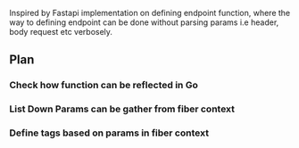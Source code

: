 Inspired by Fastapi implementation on defining endpoint function, where the way to defining endpoint can be done without parsing params i.e header, body request etc verbosely.

## Plan
### Check how function can be reflected in Go
### List Down Params can be gather from fiber context

### Define tags based on params in fiber context

